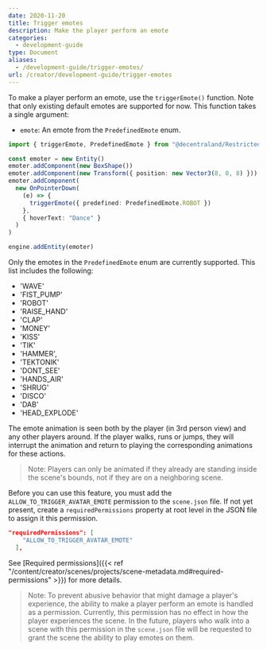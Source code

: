 ```yaml
---
date: 2020-11-20
title: Trigger emotes
description: Make the player perform an emote
categories:
  - development-guide
type: Document
aliases:
  - /development-guide/trigger-emotes/
url: /creator/development-guide/trigger-emotes
---
```


To make a player perform an emote, use the `triggerEmote()` function. Note that only existing default emotes are supported for now. This function takes a single argument:

- `emote`: An emote from the `PredefinedEmote` enum.

```ts
import { triggerEmote, PredefinedEmote } from "@decentraland/RestrictedActions"

const emoter = new Entity()
emoter.addComponent(new BoxShape())
emoter.addComponent(new Transform({ position: new Vector3(8, 0, 8) }))
emoter.addComponent(
  new OnPointerDown(
    (e) => {
      triggerEmote({ predefined: PredefinedEmote.ROBOT })
    },
    { hoverText: "Dance" }
  )
)

engine.addEntity(emoter)
```

Only the emotes in the `PredefinedEmote` enum are currently supported. This list includes the following:

- 'WAVE'
- 'FIST_PUMP'
- 'ROBOT'
- 'RAISE_HAND'
- 'CLAP'
- 'MONEY'
- 'KISS'
- 'TIK'
- 'HAMMER',
- 'TEKTONIK'
- 'DONT_SEE'
- 'HANDS_AIR'
- 'SHRUG'
- 'DISCO'
- 'DAB'
- 'HEAD_EXPLODE'

The emote animation is seen both by the player (in 3rd person view) and any other players around. If the player walks, runs or jumps, they will interrupt the animation and return to playing the corresponding animations for these actions.

> Note: Players can only be animated if they already are standing inside the scene's bounds, not if they are on a neighboring scene.

Before you can use this feature, you must add the `ALLOW_TO_TRIGGER_AVATAR_EMOTE` permission to the `scene.json` file. If not yet present, create a `requiredPermissions` property at root level in the JSON file to assign it this permission.

```json
"requiredPermissions": [
    "ALLOW_TO_TRIGGER_AVATAR_EMOTE"
  ],
```

See [Required permissions]({{< ref "/content/creator/scenes/projects/scene-metadata.md#required-permissions" >}}) for more details.

> Note: To prevent abusive behavior that might damage a player's experience, the ability to make a player perform an emote is handled as a permission. Currently, this permission has no effect in how the player experiences the scene. In the future, players who walk into a scene with this permission in the `scene.json` file will be requested to grant the scene the ability to play emotes on them.
